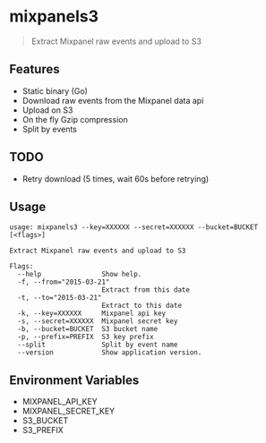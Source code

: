 # mixpanels3

> Extract Mixpanel raw events and upload to S3

## Features

- Static binary (Go)
- Download raw events from the Mixpanel data api
- Upload on S3
- On the fly Gzip compression
- Split by events

## TODO 

- Retry download (5 times, wait 60s before retrying)

## Usage

    usage: mixpanels3 --key=XXXXXX --secret=XXXXXX --bucket=BUCKET [<flags>]

    Extract Mixpanel raw events and upload to S3

    Flags:
      --help               Show help.
      -f, --from="2015-03-21"  
                           Extract from this date
      -t, --to="2015-03-21"  
                           Extract to this date
      -k, --key=XXXXXX     Mixpanel api key
      -s, --secret=XXXXXX  Mixpanel secret key
      -b, --bucket=BUCKET  S3 bucket name
      -p, --prefix=PREFIX  S3 key prefix
      --split              Split by event name
      --version            Show application version.

## Environment Variables

- MIXPANEL_API_KEY
- MIXPANEL_SECRET_KEY
- S3_BUCKET
- S3_PREFIX
